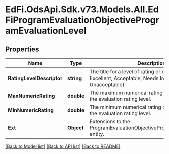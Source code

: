 # EdFi.OdsApi.Sdk.v73.Models.All.EdFiProgramEvaluationObjectiveProgramEvaluationLevel

## Properties

Name | Type | Description | Notes
------------ | ------------- | ------------- | -------------
**RatingLevelDescriptor** | **string** | The title for a level of rating or evaluation band (e.g., Excellent, Acceptable, Needs Improvement, Unacceptable). | 
**MaxNumericRating** | **double** | The maximum numerical rating or score to achieve the evaluation rating level. | [optional] 
**MinNumericRating** | **double** | The minimum numerical rating or score to achieve the evaluation rating level. | [optional] 
**Ext** | **Object** | Extensions to the ProgramEvaluationObjectiveProgramEvaluationLevel entity. | [optional] 

[[Back to Model list]](../../README.md#documentation-for-models) [[Back to API list]](../../README.md#documentation-for-api-endpoints) [[Back to README]](../../README.md)

